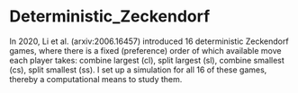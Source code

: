 # Deterministic_Zeckendorf
In 2020, Li et al. (arxiv:2006.16457) introduced 16 deterministic Zeckendorf games, where there is a fixed (preference) order of which available move each player takes: combine largest (cl), split largest (sl), combine smallest (cs), split smallest (ss). I set up a simulation for all 16 of these games, thereby a computational means to study them.
